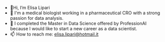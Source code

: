- 👋Hi, I’m Elisa Lipari 
- 💼 I'm a medical biologist working in a pharmaceutical CRO with a strong passion for data analysis.
- 🌱 I completed the Master in Data Science offered by ProfessionAI because I would like to start a new career as a data scientist.
- 📫 How to reach me: elisa.lipari@hotmail.it

<!---
ellip91/ellip91 is a ✨ special ✨ repository because its `README.md` (this file) appears on your GitHub profile.
You can click the Preview link to take a look at your changes.
--->
